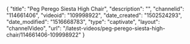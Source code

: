 {
    "title": "Peg Perego Siesta High Chair",
    "description": "",
    "channelid": "114661406",
    "videoid": "109998922",
    "date_created": "1502524293",
    "date_modified": "1516668783",
    "type": "captivate",
    "layout": "channelVideo",
    "url": "\/latest-videos\/peg-perego-siesta-high-chair\/114661406-109998922"
}